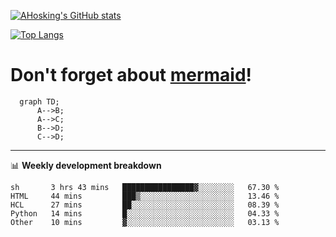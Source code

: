 [![AHosking's GitHub stats](https://github-readme-stats.vercel.app/api?username=ahosking&count_private=true&show_icons=true&theme=onedark&hide_rank=true&include_all_commits=true)](https://github.com/ahosking)

[![Top Langs](https://github-readme-stats.vercel.app/api/top-langs/?username=ahosking&layout=compact&theme=onedark)](https://github.com/ahosking)


# Don't forget about [mermaid](https://github.blog/2022-02-14-include-diagrams-markdown-files-mermaid/)!

```mermaid
  graph TD;
      A-->B;
      A-->C;
      B-->D;
      C-->D;
```
-------

📊 **Weekly development breakdown**

<!--START_SECTION:waka-->

```text
sh       3 hrs 43 mins   ████████████████▓░░░░░░░░   67.30 %
HTML     44 mins         ███▒░░░░░░░░░░░░░░░░░░░░░   13.46 %
HCL      27 mins         ██░░░░░░░░░░░░░░░░░░░░░░░   08.39 %
Python   14 mins         █░░░░░░░░░░░░░░░░░░░░░░░░   04.33 %
Other    10 mins         ▓░░░░░░░░░░░░░░░░░░░░░░░░   03.13 %
```

<!--END_SECTION:waka-->
